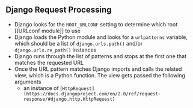 ## Django Request Processing
- Django looks for the `ROOT_URLCONF` setting to determine which root [[URLconf module]] to use
- Django loads the Python module and looks for a `urlpatterns`  variable, which should be a list of `django.urls.path()` and/or `django.urls.re_path()` instances
- Django runs through the list of patterns and stops at the first one that matches the requested URL
- Once the URL pattern matches Django imports and calls the related view, which is a Python function. The view gets passed the following arguments
	- an instance of [`HttpRequest](https://docs.djangoproject.com/en/2.0/ref/request-response/#django.http.HttpRequest)`